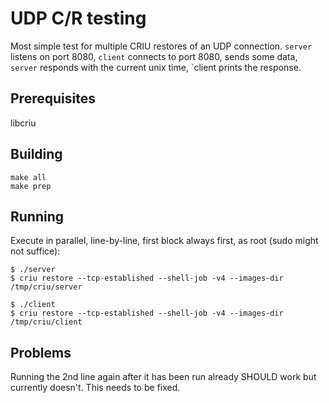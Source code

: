 # UDP C/R testing

Most simple test for multiple CRIU restores of an UDP connection. `server` listens on port 8080, `client` connects to port 8080, sends some data, `server` responds with the current unix time, `client prints the response.

## Prerequisites

libcriu

## Building

```
make all
make prep
```

## Running

Execute in parallel, line-by-line, first block always first, as root (sudo might not suffice):

```
$ ./server
$ criu restore --tcp-established --shell-job -v4 --images-dir /tmp/criu/server
```

```
$ ./client
$ criu restore --tcp-established --shell-job -v4 --images-dir /tmp/criu/client
```

## Problems

Running the 2nd line again after it has been run already SHOULD work but currently doesn't. This needs to be fixed.
